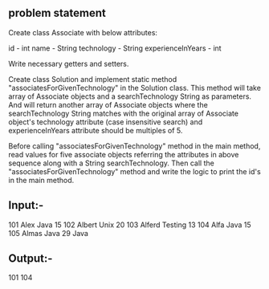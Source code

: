 ## problem statement
Create class Associate with below attributes:

id - int 
name - String 
technology - String 
experienceInYears - int

Write necessary getters and setters.

Create class Solution and implement static method "associatesForGivenTechnology" in the Solution class. This method will take array of Associate objects and a searchTechnology String as parameters. And will return another array of Associate objects where the searchTechnology String matches with the original array of Associate object's technology attribute (case insensitive search) and experienceInYears attribute should be multiples of 5.

Before calling "associatesForGivenTechnology" method in the main method, read values for five associate objects referring the attributes in above sequence along with a String searchTechnology. Then call the "associatesForGivenTechnology" method and write the logic to print the id's in the main method.

## Input:-

101
Alex
Java
15
102
Albert
Unix
20
103
Alferd
Testing
13
104
Alfa
Java
15
105
Almas
Java
29
Java

## Output:-

101
104

